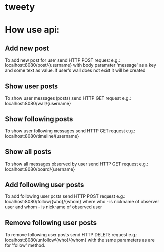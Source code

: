 # tweety

# How use api:
## Add new post
To add new post for user send HTTP POST request e.g.: 
localhost:8080/post/{username} with body parameter 'message' as a key and some text as value.
If user's wall does not exist it will be created
## Show user posts
To show user messages (posts) send HTTP GET request e.g.:
localhost:8080/wall/{username}
## Show following posts
To show user following messages send HTTP GET request e.g.:
localhost:8080/timeline/{username}
## Show all posts
To show all messages observed by user send HTTP GET request e.g.:
localhost:8080/board/{username}
## Add following user posts
To add following user posts send HTTP POST request e.g.:
localhost:8080/follow/{who}/{whom}
where who - is nickname of observer user
and whom - is nickname of observed user
## Remove following user posts
To remove following user posts send HTTP DELETE request e.g.:
localhost:8080/unfollow/{who}/{whom}
with the same parameters as are for 'follow' method.
